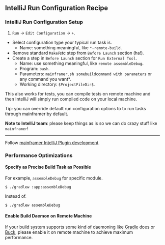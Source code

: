 ## IntelliJ Run Configuration Recipe

### IntelliJ Run Configuration Setup

1. `Run` → `Edit Configuration` → `+`.
* Select configuration type your typical run task is.
  * Name: something meaningful, like `*-remote-build`.
* Remove standard `Make`/etc step from `Before Launch` section (ha!).
* Create a step in `Before Launch` section for `Run External Tool`.
  * Name: use something meaningful, like `remote assembleDebug`.
  * Program: `bash`.
  * Parameters: `mainframer.sh somebuildcommand with parameters` or any command you want\*.
  * Working directory: `$ProjectFileDir$`.

This also works for tests, you can compile tests on remote machine and then IntelliJ will simply run compiled code on your local machine.

Tip: you can override default run configuration options to to run tasks through mainframer by default.

**Note to IntelliJ team**: please keep things as is so we can do crazy stuff like `mainframer`!

---

Follow [mainframer IntelliJ Plugin development](#125).

### Performance Optimizations

#### Specify as Precise Build Task as Possible

For example, `assembleDebug` for specific module.

```
$ ./gradlew :app:assembleDebug
```

Instead of.

```
$ ./gradlew assembleDebug
```

#### Enable Build Daemon on Remote Machine

If your build system supports some kind of daemoning like [Gradle](https://docs.gradle.org/current/userguide/gradle_daemon.html) does or [Buck](https://facebook.github.io/watchman/docs/install.html), please enable it on remote machine to achieve maximum performance.
